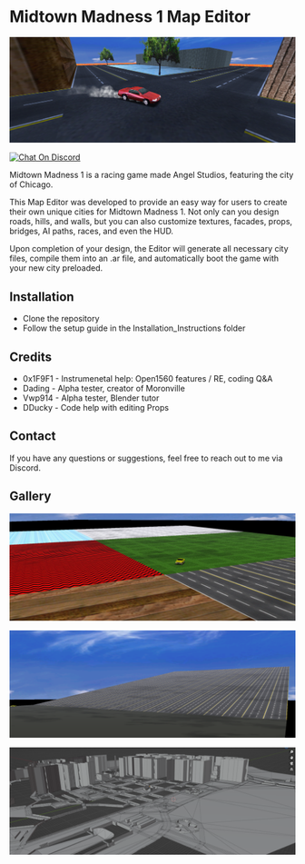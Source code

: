 # Midtown Madness 1 Map Editor

![Preview](RESOURCES/preview.png)

[![Chat On Discord](https://img.shields.io/discord/239900961731117059?color=7289DA&logo=discord)](https://discord.gg/tjTQAbFdqQ)

Midtown Madness 1 is a racing game made Angel Studios, featuring the city of Chicago.

This Map Editor was developed to provide an easy way for users to create their own unique cities for Midtown Madness 1. 
Not only can you design roads, hills, and walls, but you can also customize textures, facades, props, bridges, AI paths, races, and even the HUD.

Upon completion of your design, the Editor will generate all necessary city files, compile them into an .ar file, and automatically boot the game with your new city preloaded.

## Installation

* Clone the repository
* Follow the setup guide in the Installation_Instructions folder

## Credits

* 0x1F9F1 	- Instrumenetal help: Open1560 features / RE, coding Q&A
* Dading 	- Alpha tester, creator of Moronville
* Vwp914	- Alpha tester, Blender tutor
* DDucky 	- Code help with editing Props 

## Contact

If you have any questions or suggestions, feel free to reach out to me via Discord.

## Gallery

![Preview](RESOURCES/preview_1.png)

![Preview](RESOURCES/preview_2.png)

![Preview](RESOURCES/preview_3.png)